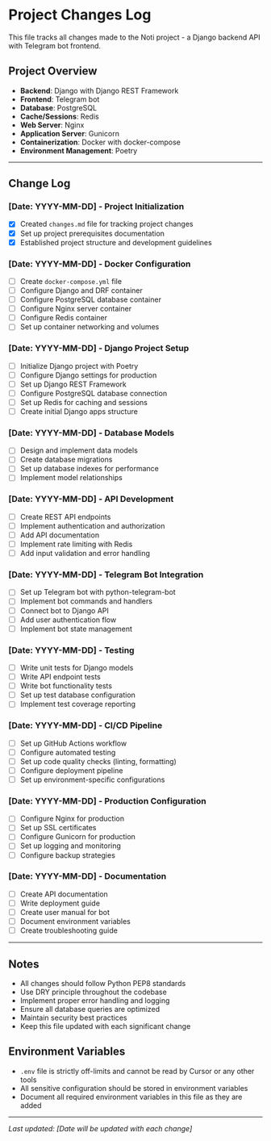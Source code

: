 # Project Changes Log

This file tracks all changes made to the Noti project - a Django backend API with Telegram bot frontend.

## Project Overview
- **Backend**: Django with Django REST Framework
- **Frontend**: Telegram bot
- **Database**: PostgreSQL
- **Cache/Sessions**: Redis
- **Web Server**: Nginx
- **Application Server**: Gunicorn
- **Containerization**: Docker with docker-compose
- **Environment Management**: Poetry

---

## Change Log

### [Date: YYYY-MM-DD] - Project Initialization
- [x] Created `changes.md` file for tracking project changes
- [x] Set up project prerequisites documentation
- [x] Established project structure and development guidelines

### [Date: YYYY-MM-DD] - Docker Configuration
- [ ] Create `docker-compose.yml` file
- [ ] Configure Django and DRF container
- [ ] Configure PostgreSQL database container
- [ ] Configure Nginx server container
- [ ] Configure Redis container
- [ ] Set up container networking and volumes

### [Date: YYYY-MM-DD] - Django Project Setup
- [ ] Initialize Django project with Poetry
- [ ] Configure Django settings for production
- [ ] Set up Django REST Framework
- [ ] Configure PostgreSQL database connection
- [ ] Set up Redis for caching and sessions
- [ ] Create initial Django apps structure

### [Date: YYYY-MM-DD] - Database Models
- [ ] Design and implement data models
- [ ] Create database migrations
- [ ] Set up database indexes for performance
- [ ] Implement model relationships

### [Date: YYYY-MM-DD] - API Development
- [ ] Create REST API endpoints
- [ ] Implement authentication and authorization
- [ ] Add API documentation
- [ ] Implement rate limiting with Redis
- [ ] Add input validation and error handling

### [Date: YYYY-MM-DD] - Telegram Bot Integration
- [ ] Set up Telegram bot with python-telegram-bot
- [ ] Implement bot commands and handlers
- [ ] Connect bot to Django API
- [ ] Add user authentication flow
- [ ] Implement bot state management

### [Date: YYYY-MM-DD] - Testing
- [ ] Write unit tests for Django models
- [ ] Write API endpoint tests
- [ ] Write bot functionality tests
- [ ] Set up test database configuration
- [ ] Implement test coverage reporting

### [Date: YYYY-MM-DD] - CI/CD Pipeline
- [ ] Set up GitHub Actions workflow
- [ ] Configure automated testing
- [ ] Set up code quality checks (linting, formatting)
- [ ] Configure deployment pipeline
- [ ] Set up environment-specific configurations

### [Date: YYYY-MM-DD] - Production Configuration
- [ ] Configure Nginx for production
- [ ] Set up SSL certificates
- [ ] Configure Gunicorn for production
- [ ] Set up logging and monitoring
- [ ] Configure backup strategies

### [Date: YYYY-MM-DD] - Documentation
- [ ] Create API documentation
- [ ] Write deployment guide
- [ ] Create user manual for bot
- [ ] Document environment variables
- [ ] Create troubleshooting guide

---

## Notes
- All changes should follow Python PEP8 standards
- Use DRY principle throughout the codebase
- Implement proper error handling and logging
- Ensure all database queries are optimized
- Maintain security best practices
- Keep this file updated with each significant change

## Environment Variables
- `.env` file is strictly off-limits and cannot be read by Cursor or any other tools
- All sensitive configuration should be stored in environment variables
- Document all required environment variables in this file as they are added

---

*Last updated: [Date will be updated with each change]*
